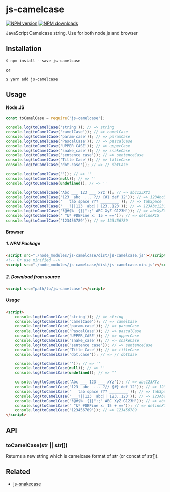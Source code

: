# js-camelcase

[![NPM version][npm-image]][npm-url]
[![NPM downloads][downloads-image]][downloads-url]

JavaScript Camelcase string. Use for both node.js and browser


## Installation

`$ npm install --save js-camelcase`

or

`$ yarn add js-camelcase`


## Usage

#### Node.JS

```js
const toCamelCase = require('js-camelcase');

console.log(toCamelCase('string')); // => string
console.log(toCamelCase('camelCase')); // => camelCase
console.log(toCamelCase('param-case')); // => paramCase
console.log(toCamelCase('PascalCase')); // => pascalCase
console.log(toCamelCase('UPPER_CASE')); // => upperCase
console.log(toCamelCase('snake_case')); // => snakeCase
console.log(toCamelCase('sentence case')); // => sentenceCase
console.log(toCamelCase('Title Case')); // => titleCase
console.log(toCamelCase('dot.case')); // => // dotCase

console.log(toCamelCase('')); // => ''
console.log(toCamelCase(null)); // => ''
console.log(toCamelCase(undefined)); // => ''

console.log(toCamelCase('Abc ___ 123 ___ xYz')); // => abc123XYz
console.log(toCamelCase('123__abc  ... ?// {#} def 12')); // => 123AbcDef12
console.log(toCamelCase('	tab space ??? ________')); // => tabSpace
console.log(toCamelCase('___?||123  abc|| 123..123')); // => 123Abc123123
console.log(toCamelCase('!@#$%  {}|":;" ABC XyZ G123H')); // => abcXyZG123h
console.log(toCamelCase(' ^&* #DEFine x: 15 + ==')); // => defineX15
console.log(toCamelCase('123456789')); // => 123456789
```

#### Browser
##### 1. NPM Package
```html
<script src="./node_modules/js-camelcase/dist/js-camelcase.js"></script>
<!-- Or use minified -->
<script src="./node_modules/js-camelcase/dist/js-camelcase.min.js"></script>
```
##### 2. Download from source
```html
<script src="path/to/js-camelcase"></script>
```
##### Usage
```html
<script>
	console.log(toCamelCase('string')); // => string
	console.log(toCamelCase('camelCase')); // => camelCase
	console.log(toCamelCase('param-case')); // => paramCase
	console.log(toCamelCase('PascalCase')); // => pascalCase
	console.log(toCamelCase('UPPER_CASE')); // => upperCase
	console.log(toCamelCase('snake_case')); // => snakeCase
	console.log(toCamelCase('sentence case')); // => sentenceCase
	console.log(toCamelCase('Title Case')); // => titleCase
	console.log(toCamelCase('dot.case')); // => // dotCase

	console.log(toCamelCase('')); // => ''
	console.log(toCamelCase(null)); // => ''
	console.log(toCamelCase(undefined)); // => ''

	console.log(toCamelCase('Abc ___ 123 ___ xYz')); // => abc123XYz
	console.log(toCamelCase('123__abc  ... ?// {#} def 12')); // => 123AbcDef12
	console.log(toCamelCase('	tab space ??? ________')); // => tabSpace
	console.log(toCamelCase('___?||123  abc|| 123..123')); // => 123Abc123123
	console.log(toCamelCase('!@#$%  {}|":;" ABC XyZ G123H')); // => abcXyZG123h
	console.log(toCamelCase(' ^&* #DEFine x: 15 + ==')); // => defineX15
	console.log(toCamelCase('123456789')); // => 123456789
</script>
```

## API

### toCamelCase(str || str[])

Returns a new string which is camelcase format of str (or concat of str[]).


## Related
+ [js-snakecase](https://github.com/huynhsamha/js-snakecase)


[npm-image]: https://img.shields.io/npm/v/js-camelcase.svg?style=flat
[npm-url]: https://www.npmjs.com/package/js-camelcase
[downloads-image]: https://img.shields.io/npm/dm/js-camelcase.svg?style=flat
[downloads-url]: https://www.npmjs.com/package/js-camelcase
